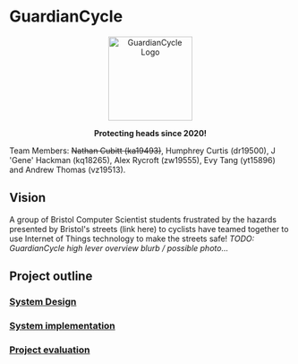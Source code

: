 # GuardianCycle
<p align="center">
<img src="https://friend-track-view.preciouschicken.now.sh/helmetLogo.png" alt="GuardianCycle Logo" width="150" height="150">
</p>

<p align="center">
<strong>Protecting heads since 2020!</strong>

</p>




Team Members: ~~Nathan Cubitt (ka19493)~~, Humphrey Curtis (dr19500), J 'Gene' Hackman (kq18265), Alex Rycroft (zw19555), Evy Tang (yt15896) and Andrew Thomas (vz19513).



## Vision

A group of Bristol Computer Scientist students frustrated by the hazards presented by Bristol's streets (link here) to cyclists have teamed together to use Internet of Things technology to make the streets safe!  *TODO: GuardianCycle high lever overview blurb / possible photo...*

## Project outline

### [System Design](portfolio/system-design.md)
### [System implementation](portfolio/system-implementation.md)
### [Project evaluation](portfolio/project-evaluation.md)


